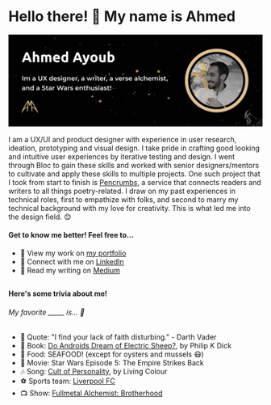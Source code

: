 # Hello there! 👋 My name is Ahmed

<img src="https://github.com/aayoub93/aayoub93/blob/main/github_header.png">

I am a UX/UI and product designer with experience in user research, ideation, prototyping and visual design. I take pride in crafting good looking and intuitive user experiences by iterative testing and design. I went through Bloc to gain these skills and worked with senior designers/mentors to cultivate and apply these skills to multiple projects. One such project that I took from start to finish is [Pencrumbs](https://ahmedayoub.design/pencrumbs.html), a service that connects readers and writers to all things poetry-related. I draw on my past experiences in technical roles, first to empathize with folks, and second to marry my technical background with my love for creativity. This is what led me into the design field. :blush:
<!--
**aayoub93/aayoub93** is a ✨ _special_ ✨ repository because its `README.md` (this file) appears on your GitHub profile.

Here are some ideas to get you started:

- 🔭 I’m currently working on ...
- 🌱 I’m currently learning ...
- 👯 I’m looking to collaborate on ...
- 🤔 I’m looking for help with ...
- 💬 Ask me about ...
- 📫 How to reach me: ...
- 😄 Pronouns: ...
- ⚡ Fun fact: ...
-->
#### Get to know me better! Feel free to...
- :art: View my work on [my portfolio](https://ahmedayoub.design/) 
- :briefcase: Connect with me on [LinkedIn](https://www.linkedin.com/in/aayoub93/)
- :pencil: Read my writing on [Medium](https://medium.com/@ayoubience)

## 

#### Here's some trivia about me!
###### My favorite _____ is... 🤔
- :speech_balloon: Quote: "I find your lack of faith disturbing." - Darth Vader
- :book: Book: [Do Androids Dream of Electric Sheep?](https://www.goodreads.com/book/show/36402034-do-androids-dream-of-electric-sheep?from_search=true&from_srp=true&qid=RVgMw3nb2b&rank=9), by Philip K Dick
- :fork_and_knife: Food: SEAFOOD! (except for oysters and mussels :mask:)
- :movie_camera: Movie: Star Wars Episode 5: The Empire Strikes Back
- :notes: Song: [Cult of Personality](https://www.youtube.com/watch?v=7xxgRUyzgs0), by Living Colour
- :soccer: Sports team: [Liverpool FC](https://www.liverpoolfc.com/)
- :tv: Show: [Fullmetal Alchemist: Brotherhood](https://www.netflix.com/search?q=fullm&jbv=70204981)
